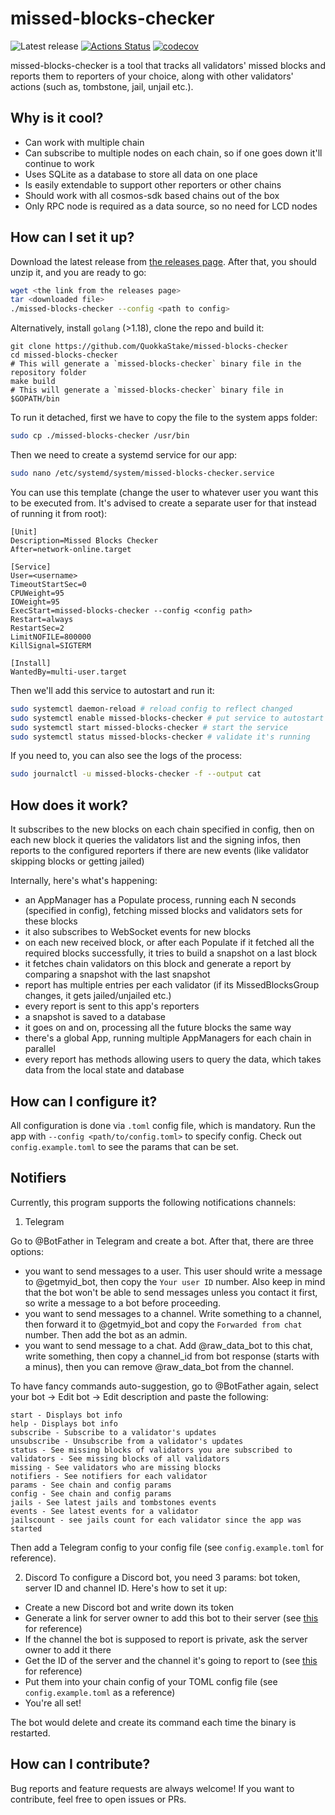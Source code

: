 # missed-blocks-checker

![Latest release](https://img.shields.io/github/v/release/QuokkaStake/missed-blocks-checker)
[![Actions Status](https://github.com/QuokkaStake/missed-blocks-checker/workflows/test/badge.svg)](https://github.com/QuokkaStake/missed-blocks-checker/actions)
[![codecov](https://codecov.io/gh/QuokkaStake/missed-blocks-checker/graph/badge.svg?token=JhR7t6G1s6)](https://codecov.io/gh/QuokkaStake/missed-blocks-checker)

missed-blocks-checker is a tool that tracks all validators' missed blocks and reports them
to reporters of your choice, along with other validators' actions (such as, tombstone, jail, unjail etc.).

## Why is it cool?
- Can work with multiple chain
- Can subscribe to multiple nodes on each chain, so if one goes down it'll continue to work
- Uses SQLite as a database to store all data on one place
- Is easily extendable to support other reporters or other chains
- Should work with all cosmos-sdk based chains out of the box
- Only RPC node is required as a data source, so no need for LCD nodes

## How can I set it up?

Download the latest release from [the releases page](https://github.com/QuokkaStake/missed-blocks-checker/releases/). After that, you should unzip it, and you are ready to go:

```sh
wget <the link from the releases page>
tar <downloaded file>
./missed-blocks-checker --config <path to config>
```

Alternatively, install `golang` (>1.18), clone the repo and build it:
```
git clone https://github.com/QuokkaStake/missed-blocks-checker
cd missed-blocks-checker
# This will generate a `missed-blocks-checker` binary file in the repository folder
make build
# This will generate a `missed-blocks-checker` binary file in $GOPATH/bin
```

To run it detached, first we have to copy the file to the system apps folder:

```sh
sudo cp ./missed-blocks-checker /usr/bin
```

Then we need to create a systemd service for our app:

```sh
sudo nano /etc/systemd/system/missed-blocks-checker.service
```

You can use this template (change the user to whatever user you want this to be executed from.
It's advised to create a separate user for that instead of running it from root):

```
[Unit]
Description=Missed Blocks Checker
After=network-online.target

[Service]
User=<username>
TimeoutStartSec=0
CPUWeight=95
IOWeight=95
ExecStart=missed-blocks-checker --config <config path>
Restart=always
RestartSec=2
LimitNOFILE=800000
KillSignal=SIGTERM

[Install]
WantedBy=multi-user.target
```

Then we'll add this service to autostart and run it:

```sh
sudo systemctl daemon-reload # reload config to reflect changed
sudo systemctl enable missed-blocks-checker # put service to autostart
sudo systemctl start missed-blocks-checker # start the service
sudo systemctl status missed-blocks-checker # validate it's running
```

If you need to, you can also see the logs of the process:

```sh
sudo journalctl -u missed-blocks-checker -f --output cat
```

## How does it work?

It subscribes to the new blocks on each chain specified in config, then on each new block
it queries the validators list and the signing infos, then reports to the configured reporters
if there are new events (like validator skipping blocks or getting jailed)

Internally, here's what's happening:
- an AppManager has a Populate process, running each N seconds (specified in config), fetching missed blocks
and validators sets for these blocks
- it also subscribes to WebSocket events for new blocks
- on each new received block, or after each Populate if it fetched all the required blocks successfully, it tries
to build a snapshot on a last block
- it fetches chain validators on this block and generate a report by comparing a snapshot with the last snapshot
- report has multiple entries per each validator (if its MissedBlocksGroup changes, it gets jailed/unjailed etc.)
- every report is sent to this app's reporters
- a snapshot is saved to a database
- it goes on and on, processing all the future blocks the same way
- there's a global App, running multiple AppManagers for each chain in parallel
- every report has methods allowing users to query the data, which takes data from the local state and database


## How can I configure it?

All configuration is done via `.toml` config file, which is mandatory. Run the app with `--config <path/to/config.toml>`
to specify config. Check out `config.example.toml` to see the params that can be set.

## Notifiers

Currently, this program supports the following notifications channels:
1) Telegram

Go to @BotFather in Telegram and create a bot. After that, there are three options:
- you want to send messages to a user. This user should write a message to @getmyid_bot, then copy
the `Your user ID` number. Also keep in mind that the bot won't be able to send messages unless you contact it first,
so write a message to a bot before proceeding.
- you want to send messages to a channel. Write something to a channel, then forward it to @getmyid_bot and copy
the `Forwarded from chat` number. Then add the bot as an admin.
- you want to send message to a chat. Add @raw_data_bot to this chat, write something, then copy a channel_id
from bot response (starts with a minus), then you can remove @raw_data_bot from the channel.

To have fancy commands auto-suggestion, go to @BotFather again, select your bot -> Edit bot -> Edit description
and paste the following:
```
start - Displays bot info
help - Displays bot info
subscribe - Subscribe to a validator's updates
unsubscribe - Unsubscribe from a validator's updates
status - See missing blocks of validators you are subscribed to
validators - See missing blocks of all validators
missing - See validators who are missing blocks
notifiers - See notifiers for each validator
params - See chain and config params
config - See chain and config params
jails - See latest jails and tombstones events
events - See latest events for a validator
jailscount - see jails count for each validator since the app was started
```

Then add a Telegram config to your config file (see `config.example.toml` for reference).

2) Discord
To configure a Discord bot, you need 3 params: bot token, server ID and channel ID.
Here's how to set it up:
- Create a new Discord bot and write down its token
- Generate a link for server owner to add this bot to their server (see [this](https://www.youtube.com/watch?v=4XswiJ1iUaw) for reference)
- If the channel the bot is supposed to report is private, ask the server owner to add it there
- Get the ID of the server and the channel it's going to report to (see [this](https://support.discord.com/hc/en-us/articles/206346498-Where-can-I-find-my-User-Server-Message-ID-) for reference)
- Put them into your chain config of your TOML config file (see `config.example.toml` as a reference)
- You're all set!

The bot would delete and create its command each time the binary is restarted.


## How can I contribute?

Bug reports and feature requests are always welcome! If you want to contribute, feel free to open issues or PRs.
